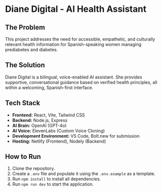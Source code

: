 # Diane Digital - AI Health Assistant

## The Problem
This project addresses the need for accessible, empathetic, and culturally relevant health information for Spanish-speaking women managing prediabetes and diabetes.

## The Solution
Diane Digital is a bilingual, voice-enabled AI assistant. She provides supportive, conversational guidance based on verified health principles, all within a welcoming, Spanish-first interface.

## Tech Stack
* **Frontend:** React, Vite, Tailwind CSS
* **Backend:** Node.js, Express
* **AI Brain:** OpenAI (GPT-4o)
* **AI Voice:** ElevenLabs (Custom Voice Cloning)
* **Development Environment:** VS Code, Bolt.new for submission
* **Hosting:** Netlify (Frontend), Nodely (Backend)

## How to Run
1.  Clone the repository.
2.  Create a `.env` file and populate it using the `.env.example` as a template.
3.  Run `npm install` to install all dependencies.
4.  Run `npm run dev` to start the application.